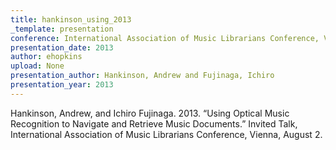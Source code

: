 ```yaml
---
title: hankinson_using_2013
_template: presentation
conference: International Association of Music Librarians Conference, Vienna
presentation_date: 2013
author: ehopkins
upload: None
presentation_author: Hankinson, Andrew and Fujinaga, Ichiro
presentation_year: 2013
---
```

Hankinson, Andrew, and Ichiro Fujinaga. 2013. “Using Optical Music Recognition to Navigate and Retrieve Music Documents.” Invited Talk, International Association of Music Librarians Conference, Vienna, August 2.